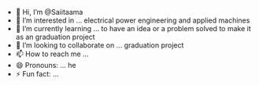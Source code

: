- 👋 Hi, I’m @Saiitaama
- 👀 I’m interested in ... electrical power engineering and applied machines
- 🌱 I’m currently learning ... to have an idea or a problem solved to make it as an graduation project
- 💞️ I’m looking to collaborate on ... graduation project
- 📫 How to reach me ...
- 😄 Pronouns: ... he
- ⚡ Fun fact: ... 

<!---
Saiitaama/Saiitaama is a ✨ special ✨ repository because its `README.md` (this file) appears on your GitHub profile.
You can click the Preview link to take a look at your changes.
--->
